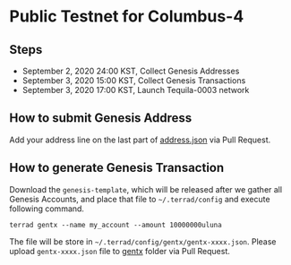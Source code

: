 # Public Testnet for Columbus-4
 
## Steps

* September 2, 2020 24:00 KST, Collect Genesis Addresses
* September 3, 2020 15:00 KST, Collect Genesis Transactions
* September 3, 2020 17:00 KST, Launch Tequila-0003 network


## How to submit Genesis Address
Add your address line on the last part of [address.json](address.json) via Pull Request.

## How to generate Genesis Transaction
Download the `genesis-template`, which will be released after we gather all Genesis Accounts, and place that file to `~/.terrad/config` and execute following command. 
```
terrad gentx --name my_account --amount 10000000uluna
```

The file will be store in `~/.terrad/config/gentx/gentx-xxxx.json`. Please upload `gentx-xxxx.json` file to [gentx](gentx) folder via Pull Request.
